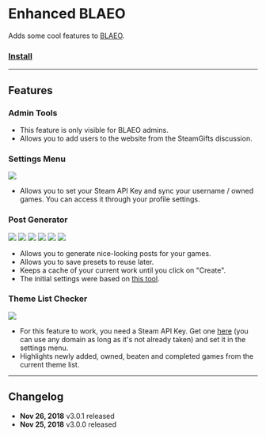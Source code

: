 # Enhanced BLAEO

Adds some cool features to [BLAEO](https://backlog-deepness.rhcloud.com/).

### [Install](https://raw.githubusercontent.com/gsrafael01/monkey-scripts/3.0.1/scripts/enhanced-blaeo/enhanced-blaeo.user.js)

---

## Features

### Admin Tools

* This feature is only visible for BLAEO admins.
* Allows you to add users to the website from the SteamGifts discussion.

### Settings Menu

![](http://i.imgur.com/YM82G29.png)

* Allows you to set your Steam API Key and sync your username / owned games. You can access it through your profile settings.

### Post Generator

![](https://i.imgur.com/wSKUmCR.png)
![](https://i.imgur.com/bhSk0HD.png)
![](https://i.imgur.com/BVjIQcT.png)
![](https://i.imgur.com/5gtfAhz.png)
![](https://i.imgur.com/jie7JOh.png)
![](https://i.imgur.com/u6zX86M.png)

* Allows you to generate nice-looking posts for your games.
* Allows you to save presets to reuse later.
* Keeps a cache of your current work until you click on "Create".
* The initial settings were based on [this tool](https://kubikill.github.io/blaeogenerators/).

### Theme List Checker

![](http://i.imgur.com/Hhrm64W.png)

* For this feature to work, you need a Steam API Key. Get one [here](https://steamcommunity.com/dev/apikey) (you can use any domain as long as it's not already taken) and set it in the settings menu.
* Highlights newly added, owned, beaten and completed games from the current theme list.

---

## Changelog

* **Nov 26, 2018** v3.0.1 released
* **Nov 25, 2018** v3.0.0 released